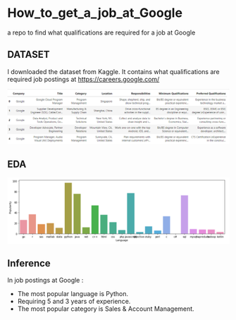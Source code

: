 # How_to_get_a_job_at_Google
a repo to find what qualifications are required for  a job at Google


## DATASET

 I downloaded the dataset from Kaggle. It contains what qualifications are required job postings at https://careers.google.com/
 
 ![](data_head.png)
 
 ## EDA
 
 ![](jobs.png)
 
 ## Inference
 
  In job postings at Google : 
 
 * The most popular language is Python.
 * Requiring 5 and 3 years of experience.
 * The most popular category is Sales & Account Management.
